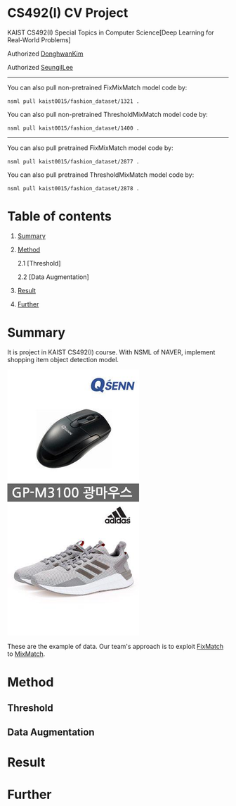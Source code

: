 # CS492(I) CV Project

KAIST CS492(I) Special Topics in Computer Science[Deep Learning for Real-World Problems]

Authorized [DonghwanKim](https://github.com/DonghwanKIM0101)

Authorized [SeungilLee](https://github.com/ChoiIseungil)

-----------

You can also pull non-pretrained FixMixMatch model code by:

    nsml pull kaist0015/fashion_dataset/1321 .

You can also pull non-pretrained ThresholdMixMatch model code by:

    nsml pull kaist0015/fashion_dataset/1400 .

-----------

You can also pull pretrained FixMixMatch model code by:

    nsml pull kaist0015/fashion_dataset/2877 .

You can also pull pretrained ThresholdMixMatch model code by:

    nsml pull kaist0015/fashion_dataset/2878 .


# Table of contents
1. [Summary](https://github.com/DonghwanKIM0101/CS492I_CV/blob/main/README.md#summary)
2. [Method](https://github.com/DonghwanKIM0101/CS492I_CV/blob/main/README.md#method)

    2.1 [Threshold]

    2.2 [Data Augmentation]

3. [Result](https://github.com/DonghwanKIM0101/CS492I_CV/blob/main/README.md#result)
4. [Further](https://github.com/DonghwanKIM0101/CS492I_CV/blob/main/README.md#further)


# Summary

It is project in KAIST CS492(I) course. With NSML of NAVER, implement shopping item object detection model. 

![Alt text](Image/0a5e810ae2cbbf0bdbce393ed8209498.jpg)
![Alt text](Image/0a70b8806168e481d63f8331bbdf00f8.jpg)

These are the example of data.
Our team's approach is to exploit [FixMatch](https://arxiv.org/pdf/2001.07685.pdf) to [MixMatch](https://arxiv.org/pdf/1905.02249.pdf).

# Method

## Threshold

## Data Augmentation

# Result

# Further





